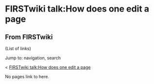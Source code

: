 # FIRSTwiki talk:How does one edit a page

## From FIRSTwiki

(List of links)

Jump to: navigation, search

< [FIRSTwiki talk:How does one edit a page](/index.php?title=FIRSTwiki_talk:How_does_one_edit_a_page&redirect=no "FIRSTwiki talk:How does one edit a page")

No pages link to here.
